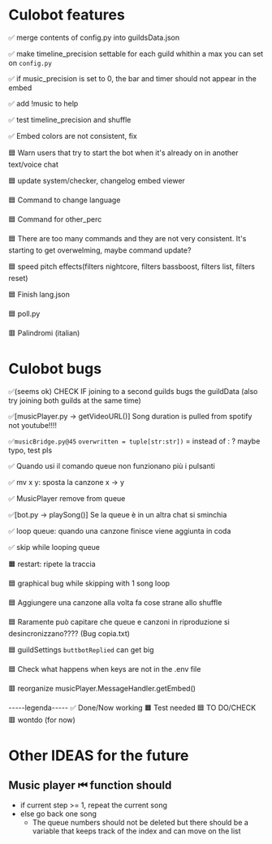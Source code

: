 # Culobot features

✅ merge contents of config.py into guildsData.json

✅ make timeline_precision settable for each guild whithin a max you can set on `config.py`

✅ if music_precision is set to 0, the bar and timer should not appear in the embed

✅ add !music to help

✅ test timeline_precision and shuffle

✅ Embed colors are not consistent, fix

🟦 Warn users that try to start the bot when it's already on in another text/voice chat

🟦 update system/checker, changelog embed viewer

🟦 Command to change language

🟦 Command for other_perc

🟦 There are too many commands and they are not very consistent. It's starting to get overwelming, maybe command update?

🟦 speed pitch effects(filters nightcore, filters bassboost, filters list, filters reset)

🟦 Finish lang.json

🟦 poll.py

🟥 Palindromi (italian)

# Culobot bugs

✅(seems ok) CHECK IF joining to a second guilds bugs the guildData (also try joining both guilds at the same time)

✅[musicPlayer.py -> getVideoURL()] Song duration is pulled from spotify not youtube!!!!

✅`musicBridge.py@45` `overwritten = tuple[str:str])` = instead of : ? maybe typo, test pls

✅ Quando usi il comando queue non funzionano più i pulsanti

✅ mv x y: sposta la canzone x -> y

✅ MusicPlayer remove from queue

✅[bot.py -> playSong()] Se la queue è in un altra chat si sminchia

✅ loop queue: quando una canzone finisce viene aggiunta in coda

✅ skip while looping queue

🟧 restart: ripete la traccia

🟦 graphical bug while skipping with 1 song loop

🟦 Aggiungere una canzone alla volta fa cose strane allo shuffle

🟦 Raramente può capitare che queue e canzoni in riproduzione si desincronizzano???? (Bug copia.txt)

🟦 guildSettings `buttbotReplied` can get big

🟦 Check what happens when keys are not in the .env file

🟥 reorganize musicPlayer.MessageHandler.getEmbed()

-----legenda-----
✅ Done/Now working
🟧 Test needed
🟦 TO DO/CHECK
🟥 wontdo (for now)


# Other IDEAS for the future

## Music player ⏮ function should
- if current step >= 1, repeat the current song
- else go back one song
  - The queue numbers should not be deleted but there should be a variable that keeps track of the index and can move on the list

